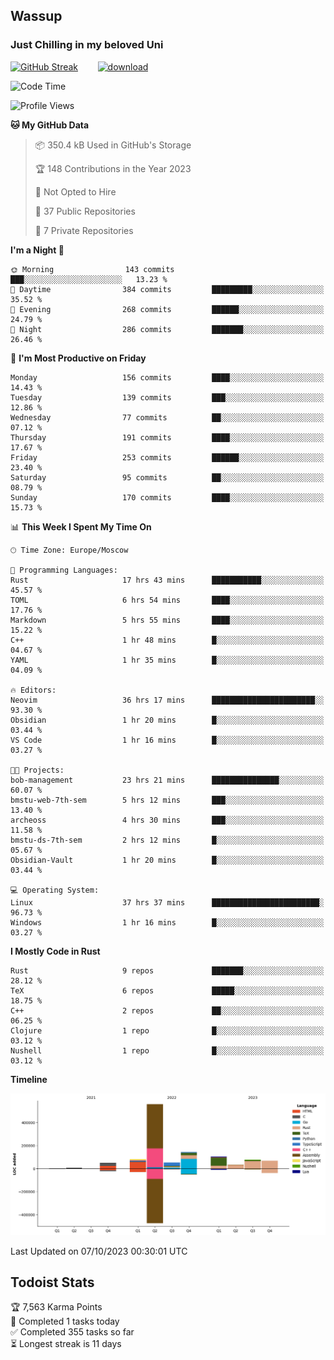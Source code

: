 ## Wassup 
### Just Chilling in my beloved Uni 

<!--
-->

[![GitHub Streak](http://github-readme-streak-stats.herokuapp.com?user=archeoss&theme=shades-of-purple&hide_border=true&date_format=j%20M%5B%20Y%5D)](https://git.io/streak-stats)&nbsp;&nbsp;&nbsp;&nbsp;&nbsp;&nbsp;&nbsp;&nbsp;[![download](https://user-images.githubusercontent.com/68448737/147796309-d8b65b1d-4dde-40d9-b03a-2b42aaa6cd43.jpeg)
](http://bmstu.ru/)

<!--START_SECTION:waka-->
![Code Time](http://img.shields.io/badge/Code%20Time-1%2C846%20hrs%2049%20mins-blue)

![Profile Views](http://img.shields.io/badge/Profile%20Views-7-blue)

**🐱 My GitHub Data** 

> 📦 350.4 kB Used in GitHub's Storage 
 > 
> 🏆 148 Contributions in the Year 2023
 > 
> 🚫 Not Opted to Hire
 > 
> 📜 37 Public Repositories 
 > 
> 🔑 7 Private Repositories 
 > 
**I'm a Night 🦉** 

```text
🌞 Morning                143 commits         ███░░░░░░░░░░░░░░░░░░░░░░   13.23 % 
🌆 Daytime                384 commits         █████████░░░░░░░░░░░░░░░░   35.52 % 
🌃 Evening                268 commits         ██████░░░░░░░░░░░░░░░░░░░   24.79 % 
🌙 Night                  286 commits         ███████░░░░░░░░░░░░░░░░░░   26.46 % 
```
📅 **I'm Most Productive on Friday** 

```text
Monday                   156 commits         ████░░░░░░░░░░░░░░░░░░░░░   14.43 % 
Tuesday                  139 commits         ███░░░░░░░░░░░░░░░░░░░░░░   12.86 % 
Wednesday                77 commits          ██░░░░░░░░░░░░░░░░░░░░░░░   07.12 % 
Thursday                 191 commits         ████░░░░░░░░░░░░░░░░░░░░░   17.67 % 
Friday                   253 commits         ██████░░░░░░░░░░░░░░░░░░░   23.40 % 
Saturday                 95 commits          ██░░░░░░░░░░░░░░░░░░░░░░░   08.79 % 
Sunday                   170 commits         ████░░░░░░░░░░░░░░░░░░░░░   15.73 % 
```


📊 **This Week I Spent My Time On** 

```text
🕑︎ Time Zone: Europe/Moscow

💬 Programming Languages: 
Rust                     17 hrs 43 mins      ███████████░░░░░░░░░░░░░░   45.57 % 
TOML                     6 hrs 54 mins       ████░░░░░░░░░░░░░░░░░░░░░   17.76 % 
Markdown                 5 hrs 55 mins       ████░░░░░░░░░░░░░░░░░░░░░   15.22 % 
C++                      1 hr 48 mins        █░░░░░░░░░░░░░░░░░░░░░░░░   04.67 % 
YAML                     1 hr 35 mins        █░░░░░░░░░░░░░░░░░░░░░░░░   04.09 % 

🔥 Editors: 
Neovim                   36 hrs 17 mins      ███████████████████████░░   93.30 % 
Obsidian                 1 hr 20 mins        █░░░░░░░░░░░░░░░░░░░░░░░░   03.44 % 
VS Code                  1 hr 16 mins        █░░░░░░░░░░░░░░░░░░░░░░░░   03.27 % 

🐱‍💻 Projects: 
bob-management           23 hrs 21 mins      ███████████████░░░░░░░░░░   60.07 % 
bmstu-web-7th-sem        5 hrs 12 mins       ███░░░░░░░░░░░░░░░░░░░░░░   13.40 % 
archeoss                 4 hrs 30 mins       ███░░░░░░░░░░░░░░░░░░░░░░   11.58 % 
bmstu-ds-7th-sem         2 hrs 12 mins       █░░░░░░░░░░░░░░░░░░░░░░░░   05.67 % 
Obsidian-Vault           1 hr 20 mins        █░░░░░░░░░░░░░░░░░░░░░░░░   03.44 % 

💻 Operating System: 
Linux                    37 hrs 37 mins      ████████████████████████░   96.73 % 
Windows                  1 hr 16 mins        █░░░░░░░░░░░░░░░░░░░░░░░░   03.27 % 
```

**I Mostly Code in Rust** 

```text
Rust                     9 repos             ███████░░░░░░░░░░░░░░░░░░   28.12 % 
TeX                      6 repos             █████░░░░░░░░░░░░░░░░░░░░   18.75 % 
C++                      2 repos             ██░░░░░░░░░░░░░░░░░░░░░░░   06.25 % 
Clojure                  1 repo              █░░░░░░░░░░░░░░░░░░░░░░░░   03.12 % 
Nushell                  1 repo              █░░░░░░░░░░░░░░░░░░░░░░░░   03.12 % 
```



**Timeline**

![Lines of Code chart](https://raw.githubusercontent.com/archeoss/archeoss/master/assets/bar_graph.png)


 Last Updated on 07/10/2023 00:30:01 UTC
<!--END_SECTION:waka-->

## Todoist Stats

<!-- TODO-IST:START -->
🏆  7,563 Karma Points           
🌸  Completed 1 tasks today           
✅  Completed 355 tasks so far           
⏳  Longest streak is 11 days
<!-- TODO-IST:END -->
